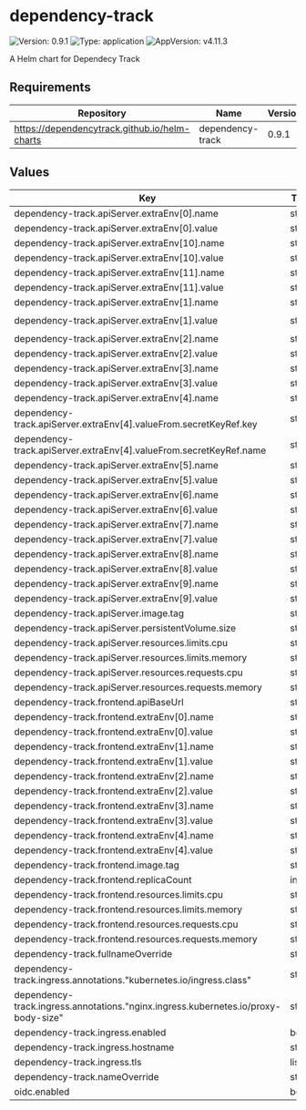 # dependency-track

![Version: 0.9.1](https://img.shields.io/badge/Version-0.9.1-informational?style=flat-square) ![Type: application](https://img.shields.io/badge/Type-application-informational?style=flat-square) ![AppVersion: v4.11.3](https://img.shields.io/badge/AppVersion-v4.11.3-informational?style=flat-square)

A Helm chart for Dependecy Track

## Requirements

| Repository | Name | Version |
|------------|------|---------|
| https://dependencytrack.github.io/helm-charts | dependency-track | 0.9.1 |

## Values

| Key | Type | Default | Description |
|-----|------|---------|-------------|
| dependency-track.apiServer.extraEnv[0].name | string | `"ALPINE_DATABASE_MODE"` |  |
| dependency-track.apiServer.extraEnv[0].value | string | `"external"` |  |
| dependency-track.apiServer.extraEnv[10].name | string | `"ALPINE_OIDC_TEAMS_CLAIM"` |  |
| dependency-track.apiServer.extraEnv[10].value | string | `"roles"` |  |
| dependency-track.apiServer.extraEnv[11].name | string | `"ALPINE_OIDC_TEAM_SYNCHRONIZATION"` |  |
| dependency-track.apiServer.extraEnv[11].value | string | `"true"` |  |
| dependency-track.apiServer.extraEnv[1].name | string | `"ALPINE_DATABASE_URL"` |  |
| dependency-track.apiServer.extraEnv[1].value | string | `"jdbc:postgresql://deptrack-primary.dependency-track.svc:5432/deptrack"` |  |
| dependency-track.apiServer.extraEnv[2].name | string | `"ALPINE_DATABASE_DRIVER"` |  |
| dependency-track.apiServer.extraEnv[2].value | string | `"org.postgresql.Driver"` |  |
| dependency-track.apiServer.extraEnv[3].name | string | `"ALPINE_DATABASE_USERNAME"` |  |
| dependency-track.apiServer.extraEnv[3].value | string | `"deptrack"` |  |
| dependency-track.apiServer.extraEnv[4].name | string | `"ALPINE_DATABASE_PASSWORD"` |  |
| dependency-track.apiServer.extraEnv[4].valueFrom.secretKeyRef.key | string | `"password"` |  |
| dependency-track.apiServer.extraEnv[4].valueFrom.secretKeyRef.name | string | `"deptrack-pguser-deptrack"` |  |
| dependency-track.apiServer.extraEnv[5].name | string | `"ALPINE_OIDC_ENABLED"` |  |
| dependency-track.apiServer.extraEnv[5].value | string | `"true"` |  |
| dependency-track.apiServer.extraEnv[6].name | string | `"ALPINE_OIDC_CLIENT_ID"` |  |
| dependency-track.apiServer.extraEnv[6].value | string | `"deptrack"` |  |
| dependency-track.apiServer.extraEnv[7].name | string | `"ALPINE_OIDC_ISSUER"` |  |
| dependency-track.apiServer.extraEnv[7].value | string | `"https://keycloak.example.com/auth/realms/shared"` |  |
| dependency-track.apiServer.extraEnv[8].name | string | `"ALPINE_OIDC_USERNAME_CLAIM"` |  |
| dependency-track.apiServer.extraEnv[8].value | string | `"preferred_username"` |  |
| dependency-track.apiServer.extraEnv[9].name | string | `"ALPINE_OIDC_USER_PROVISIONING"` |  |
| dependency-track.apiServer.extraEnv[9].value | string | `"true"` |  |
| dependency-track.apiServer.image.tag | string | `"4.11.3"` |  |
| dependency-track.apiServer.persistentVolume.size | string | `"20Gi"` |  |
| dependency-track.apiServer.resources.limits.cpu | string | `"2"` |  |
| dependency-track.apiServer.resources.limits.memory | string | `"4608Mi"` |  |
| dependency-track.apiServer.resources.requests.cpu | string | `"1"` |  |
| dependency-track.apiServer.resources.requests.memory | string | `"768Mi"` |  |
| dependency-track.frontend.apiBaseUrl | string | `"https://deptrack.example.com"` |  |
| dependency-track.frontend.extraEnv[0].name | string | `"OIDC_ISSUER"` |  |
| dependency-track.frontend.extraEnv[0].value | string | `"https://keycloak.example.com/auth/realms/shared"` |  |
| dependency-track.frontend.extraEnv[1].name | string | `"OIDC_CLIENT_ID"` |  |
| dependency-track.frontend.extraEnv[1].value | string | `"deptrack"` |  |
| dependency-track.frontend.extraEnv[2].name | string | `"OIDC_SCOPE"` |  |
| dependency-track.frontend.extraEnv[2].value | string | `"openid profile email"` |  |
| dependency-track.frontend.extraEnv[3].name | string | `"OIDC_LOGIN_BUTTON_TEXT"` |  |
| dependency-track.frontend.extraEnv[3].value | string | `"Login with Keycloak"` |  |
| dependency-track.frontend.extraEnv[4].name | string | `"OIDC_FLOW"` |  |
| dependency-track.frontend.extraEnv[4].value | string | `"code"` |  |
| dependency-track.frontend.image.tag | string | `"4.11.3"` |  |
| dependency-track.frontend.replicaCount | int | `1` |  |
| dependency-track.frontend.resources.limits.cpu | string | `"500m"` |  |
| dependency-track.frontend.resources.limits.memory | string | `"128Mi"` |  |
| dependency-track.frontend.resources.requests.cpu | string | `"150m"` |  |
| dependency-track.frontend.resources.requests.memory | string | `"64Mi"` |  |
| dependency-track.fullnameOverride | string | `"deptrack"` |  |
| dependency-track.ingress.annotations."kubernetes.io/ingress.class" | string | `"nginx"` |  |
| dependency-track.ingress.annotations."nginx.ingress.kubernetes.io/proxy-body-size" | string | `"10m"` |  |
| dependency-track.ingress.enabled | bool | `true` |  |
| dependency-track.ingress.hostname | string | `"deptrack.example.com"` |  |
| dependency-track.ingress.tls | list | `[]` |  |
| dependency-track.nameOverride | string | `"deptrack"` |  |
| oidc.enabled | bool | `false` |  |

